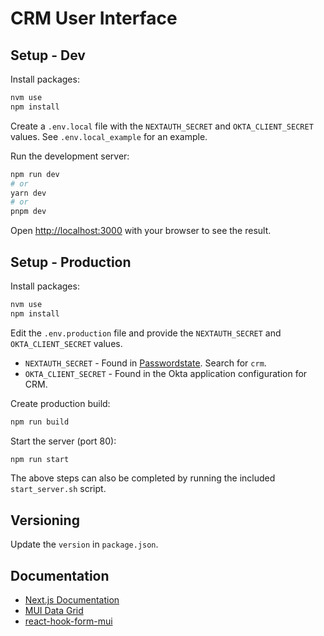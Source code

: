 # CRM User Interface

## Setup - Dev

Install packages:

```bash
nvm use
npm install
```

Create a `.env.local` file with the `NEXTAUTH_SECRET` and `OKTA_CLIENT_SECRET` values. See `.env.local_example` for an example.

Run the development server:

```bash
npm run dev
# or
yarn dev
# or
pnpm dev
```

Open [http://localhost:3000](http://localhost:3000) with your browser to see the result.

## Setup - Production

Install packages:

```bash
nvm use
npm install
```

Edit the `.env.production` file and provide the `NEXTAUTH_SECRET` and `OKTA_CLIENT_SECRET` values.

- `NEXTAUTH_SECRET` - Found in [Passwordstate](https://secrets.webtrends.io/). Search for `crm`.
- `OKTA_CLIENT_SECRET` - Found in the Okta application configuration for CRM.

Create production build:

```bash
npm run build
```

Start the server (port 80):

```bash
npm run start
```

The above steps can also be completed by running the included `start_server.sh` script.

## Versioning

Update the `version` in `package.json`.

## Documentation

- [Next.js Documentation](https://nextjs.org/docs)
- [MUI Data Grid](https://mui.com/x/react-data-grid/)
- [react-hook-form-mui](https://www.npmjs.com/package/react-hook-form-mui)
